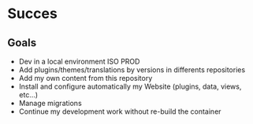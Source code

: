 # Succes

## Goals

- Dev in a local environment ISO PROD
- Add plugins/themes/translations by versions in differents repositories
- Add my own content from this repository
- Install and configure automatically my Website (plugins, data, views, etc...)
- Manage migrations
- Continue my development work without re-build the container
